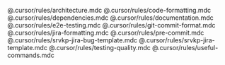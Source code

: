 @.cursor/rules/architecture.mdc
@.cursor/rules/code-formatting.mdc
@.cursor/rules/dependencies.mdc
@.cursor/rules/documentation.mdc
@.cursor/rules/e2e-testing.mdc
@.cursor/rules/git-commit-format.mdc
@.cursor/rules/jira-formatting.mdc
@.cursor/rules/pre-commit.mdc
@.cursor/rules/srvkp-jira-bug-template.mdc
@.cursor/rules/srvkp-jira-template.mdc
@.cursor/rules/testing-quality.mdc
@.cursor/rules/useful-commands.mdc
